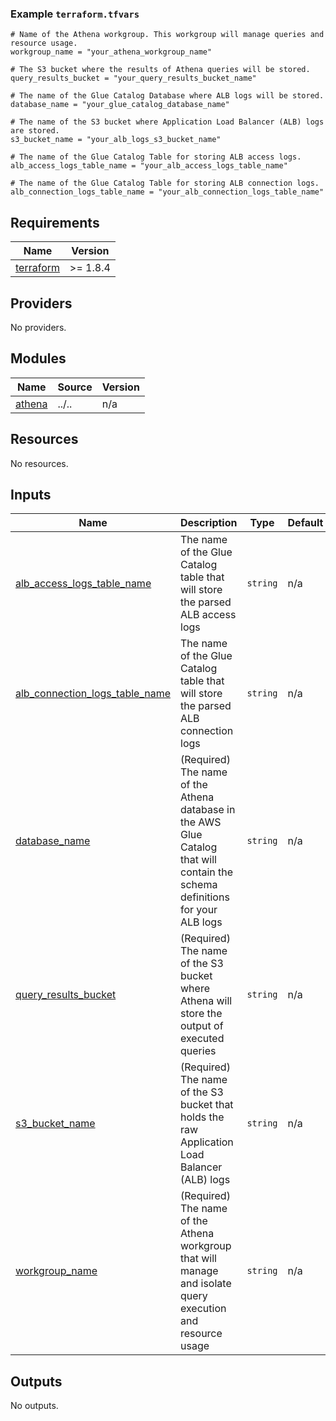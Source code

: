 <!-- BEGIN_TF_DOCS -->
### Example `terraform.tfvars`

```hcl
# Name of the Athena workgroup. This workgroup will manage queries and resource usage.
workgroup_name = "your_athena_workgroup_name"

# The S3 bucket where the results of Athena queries will be stored.
query_results_bucket = "your_query_results_bucket_name"

# The name of the Glue Catalog Database where ALB logs will be stored.
database_name = "your_glue_catalog_database_name"

# The name of the S3 bucket where Application Load Balancer (ALB) logs are stored.
s3_bucket_name = "your_alb_logs_s3_bucket_name"

# The name of the Glue Catalog Table for storing ALB access logs.
alb_access_logs_table_name = "your_alb_access_logs_table_name"

# The name of the Glue Catalog Table for storing ALB connection logs.
alb_connection_logs_table_name = "your_alb_connection_logs_table_name"
```

## Requirements

| Name | Version |
|------|---------|
| <a name="requirement_terraform"></a> [terraform](#requirement\_terraform) | >= 1.8.4 |

## Providers

No providers.

## Modules

| Name | Source | Version |
|------|--------|---------|
| <a name="module_athena"></a> [athena](#module\_athena) | ../.. | n/a |

## Resources

No resources.

## Inputs

| Name | Description | Type | Default | Required |
|------|-------------|------|---------|:--------:|
| <a name="input_alb_access_logs_table_name"></a> [alb\_access\_logs\_table\_name](#input\_alb\_access\_logs\_table\_name) | The name of the Glue Catalog table that will store the parsed ALB access logs | `string` | n/a | yes |
| <a name="input_alb_connection_logs_table_name"></a> [alb\_connection\_logs\_table\_name](#input\_alb\_connection\_logs\_table\_name) | The name of the Glue Catalog table that will store the parsed ALB connection logs | `string` | n/a | yes |
| <a name="input_database_name"></a> [database\_name](#input\_database\_name) | (Required) The name of the Athena database in the AWS Glue Catalog that will contain the schema definitions for your ALB logs | `string` | n/a | yes |
| <a name="input_query_results_bucket"></a> [query\_results\_bucket](#input\_query\_results\_bucket) | (Required) The name of the S3 bucket where Athena will store the output of executed queries | `string` | n/a | yes |
| <a name="input_s3_bucket_name"></a> [s3\_bucket\_name](#input\_s3\_bucket\_name) | (Required) The name of the S3 bucket that holds the raw Application Load Balancer (ALB) logs | `string` | n/a | yes |
| <a name="input_workgroup_name"></a> [workgroup\_name](#input\_workgroup\_name) | (Required) The name of the Athena workgroup that will manage and isolate query execution and resource usage | `string` | n/a | yes |

## Outputs

No outputs.
<!-- END_TF_DOCS -->

